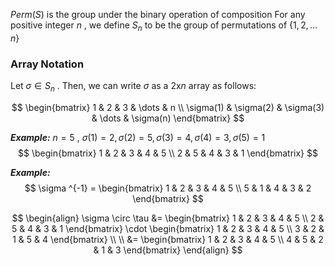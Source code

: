 $Perm(S)$ is the group under the binary operation of composition
For any positive integer $n$ , we define $S_{n}$ to be the group of permutations of $\{1, 2, \dots n \}$

### Array Notation

Let $\sigma \in S_{n}$ . Then, we can write $\sigma$ as a $2$x$n$ array as follows:

$$
\begin{bmatrix}
1 & 2 & 3 & \dots & n  \\
\sigma(1) & \sigma(2) & \sigma(3) & \dots & \sigma(n)
\end{bmatrix}
$$

***Example:***
$n=5$ , $\sigma(1)=2 , \sigma(2) = 5 , \sigma(3) = 4, \sigma(4) = 3 , \sigma(5) = 1$
$$
\begin{bmatrix}
1 & 2 & 3 & 4 & 5 \\
2 & 5 & 4 & 3 & 1
\end{bmatrix}
$$

***Example:***
$$
\sigma ^{-1} =
\begin{bmatrix}
1  & 2 & 3  & 4  & 5 \\
5  &  1  & 4  &  3  & 2
\end{bmatrix}
$$

$$
\begin{align}
\sigma \circ \tau &=
\begin{bmatrix}
1  & 2  & 3  & 4  & 5 \\
2  & 5  & 4  & 3  & 1
\end{bmatrix}
\cdot
\begin{bmatrix}
1  & 2  & 3  & 4  & 5  \\
3  & 2  & 1  & 5  & 4
\end{bmatrix} \\ \\
&=
\begin{bmatrix}
1  & 2  & 3  & 4  & 5 \\
4  & 5  & 2  & 1  & 3
\end{bmatrix}
\end{align}
$$
